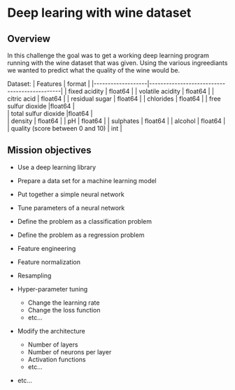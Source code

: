 # Deep learing with wine dataset
## Overview 
In this challenge the goal was to get a working deep learning program running with the wine dataset that was given. Using the various ingreediants we wanted to predict what the quality of the wine would be. 

Dataset: 
| Features           | format         |
|-------------------|----------------------------------------------|
| fixed acidity | float64 | 
|  volatile acidity | float64 | 
|  citric acid | float64 | 
|  residual sugar | float64 | 
|  chlorides  | float64 | 
|  free sulfur dioxide |float64 |  
|  total sulfur dioxide |float64 |  
|  density | float64 | 
|  pH | float64 | 
|  sulphates | float64 | 
|  alcohol | float64 | 
| quality (score between 0 and 10) | int | 









## Mission objectives

- Use a deep learning library
- Prepare a data set for a machine learning model
- Put together a simple neural network
- Tune parameters of a neural network


- Define the problem as a classification problem
- Define the problem as a regression problem
- Feature engineering
- Feature normalization
- Resampling
- Hyper-parameter tuning
  - Change the learning rate
  - Change the loss function
  - etc...
- Modify the architecture
  - Number of layers
  - Number of neurons per layer
  - Activation functions
  - etc...
- etc...

